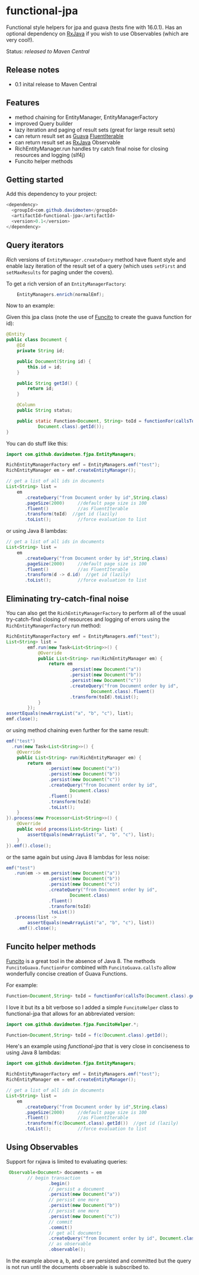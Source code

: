 functional-jpa
==============

Functional style helpers for jpa and guava (tests fine with 16.0.1). Has an optional dependency 
on [RxJava](http://github.com/Netflix/RxJava) if you wish to use Observables (which are very cool!).

Status: *released to Maven Central*

Release notes
--------------
* 0.1 inital release to Maven Central

Features
-------------------
* method chaining for EntityManager, EntityManagerFactory 
* improved Query builder
* lazy iteration and paging of result sets (great for large result sets)
* can return result set as [Guava](https://code.google.com/p/guava-libraries/) [FluentIterable](http://docs.guava-libraries.googlecode.com/git/javadoc/com/google/common/collect/FluentIterable.html) 
* can return result set as [RxJava](http://github.com/Netflix/RxJava) Observable
* RichEntityManager.run handles try catch final noise for closing resources and logging (slf4j)
* Funcito helper methods

Getting started
------------------
Add this dependency to your project:

```java
<dependency>
  <groupId>com.github.davidmoten</groupId>
  <artifactId>functional-jpa</artifactId>
  <version>0.1</version>
</dependency>
```

Query iterators
------------------

*Rich* versions of `EntityManager.createQuery` method have fluent style and enable lazy iteration 
of the result set of a query (which uses `setFirst` and `setMaxResults` for paging under the covers).

To get a rich version of an `EntityManagerFactory`:

```java
    EntityManagers.enrich(normalEmf);
 ``` 
    
Now to an example:

Given this jpa class (note the use of [Funcito](https://code.google.com/p/funcito/) to create the guava function for id):

```java
@Entity
public class Document {
    @Id
	private String id;

	public Document(String id) {
		this.id = id;
	}

	public String getId() {
		return id;
	}

	@Column
	public String status;

	public static Function<Document, String> toId = functionFor(callsTo(
			Document.class).getId());
}
```
You can do stuff like this:

```java
import com.github.davidmoten.fjpa.EntityManagers;

RichEntityManagerFactory emf = EntityManagers.emf("test");
RichEntityManager em = emf.createEntityManager();

// get a list of all ids in documents
List<String> list =
    em
       .createQuery("from Document order by id",String.class) 
	   .pageSize(2000)     //default page size is 100
	   .fluent()           //as FluentIterable
	   .transform(toId)  //get id (lazily)
	   .toList();          //force evaluation to list
```

or using Java 8 lambdas:
```java
// get a list of all ids in documents
List<String> list =
    em
       .createQuery("from Document order by id",String.class) 
	   .pageSize(2000)     //default page size is 100
	   .fluent()           //as FluentIterable
	   .transform(d -> d.id)  //get id (lazily)
	   .toList();          //force evaluation to list
```

Eliminating try-catch-final noise
---------------------------------------
You can also get the `RichEntityManagerFactory` to perform all of the usual try-catch-final 
closing of resources and logging of errors using the `RichEntityManagerFactory` run method:

```java
RichEntityManagerFactory emf = EntityManagers.emf("test");
List<String> list = 
		emf.run(new Task<List<String>>() {
			@Override
			public List<String> run(RichEntityManager em) {
				return em
						.persist(new Document("a"))
						.persist(new Document("b"))
						.persist(new Document("c"))
						.createQuery("from Document order by id",
								Document.class).fluent()
						.transform(toId).toList();
			}
		});
assertEquals(newArrayList("a", "b", "c"), list);
emf.close();
```

or using method chaining even further for the same result:

```java
emf("test") 
  .run(new Task<List<String>>() {
	@Override
	public List<String> run(RichEntityManager em) {
		return em
				.persist(new Document("a"))
				.persist(new Document("b"))
				.persist(new Document("c"))
				.createQuery("from Document order by id",
						Document.class)
				.fluent()
				.transform(toId)
				.toList();
	}
}).process(new Processor<List<String>>() {
	@Override
	public void process(List<String> list) {
		assertEquals(newArrayList("a", "b", "c"), list);
	}
}).emf().close();
```  

or the same again but using Java 8 lambdas for less noise:

```java
emf("test")
   .run(em -> em.persist(new Document("a"))
				.persist(new Document("b"))
				.persist(new Document("c"))
				.createQuery("from Document order by id",
						Document.class)
				.fluent()
				.transform(toId)
				.toList())
   .process(list ->
		assertEquals(newArrayList("a", "b", "c"), list))
	.emf().close();
```

Funcito helper methods
--------------------------
[Funcito](https://code.google.com/p/funcito/) is a great tool in the absence of Java 8. The methods `FuncitoGuava.functionFor` combined with `FuncitoGuava.callsTo` allow 
wonderfully concise creation of Guava Functions.

For example:
```java
Function<Document,String> toId = functionFor(callsTo(Document.class).getId());
```

I love it but its a bit verbose so I added a simple `FuncitoHelper` class to functional-jpa that allows for an abbreviated version:
```java
import com.github.davidmoten.fjpa.FuncitoHelper.*;

Function<Document,String> toId = f(c(Document.class).getId();
```

Here's an example using *functional-jpa* that is very close in conciseness to using Java 8 lambdas:
```java
import com.github.davidmoten.fjpa.EntityManagers;

RichEntityManagerFactory emf = EntityManagers.emf("test");
RichEntityManager em = emf.createEntityManager();

// get a list of all ids in documents
List<String> list =
    em
       .createQuery("from Document order by id",String.class) 
	   .pageSize(2000)     //default page size is 100
	   .fluent()           //as FluentIterable
	   .transform(f(c(Document.class).getId())  //get id (lazily)
	   .toList();          //force evaluation to list
```


Using Observables
---------------------
Support for rxjava is limited to evaluating queries:
```java
 Observable<Document> documents = em
        // begin transaction
                .begin()
                // persist a document
                .persist(new Document("a"))
                // persist one more
                .persist(new Document("b"))
                // persist one more
                .persist(new Document("c"))
                // commit
                .commit()
                // get all documents
                .createQuery("from Document order by id", Document.class)
                // as observable
                .observable();
 ```
 In the example above a, b, and c are persisted and committed but the query is not run until the documents observable is subscribed to. 
